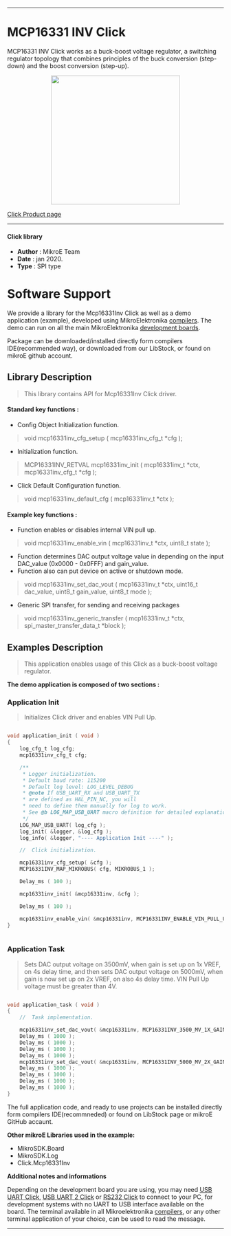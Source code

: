 
---
# MCP16331 INV Click

MCP16331 INV Click works as a buck-boost voltage regulator, a switching regulator topology that combines principles of the buck conversion (step-down) and the boost conversion (step-up).


<p align="center">
  <img src="https://download.mikroe.com/images/click_for_ide/mcp16331inv_click.png" height=300px>
</p>

[Click Product page](https://www.mikroe.com/mcp16331-inv-click)

---


#### Click library 

- **Author**        : MikroE Team
- **Date**          : jan 2020.
- **Type**          : SPI type


# Software Support

We provide a library for the Mcp16331Inv Click 
as well as a demo application (example), developed using MikroElektronika 
[compilers](https://shop.mikroe.com/compilers). 
The demo can run on all the main MikroElektronika [development boards](https://shop.mikroe.com/development-boards).

Package can be downloaded/installed directly form compilers IDE(recommended way), or downloaded from our LibStock, or found on mikroE github account. 

## Library Description

> This library contains API for Mcp16331Inv Click driver.

#### Standard key functions :

- Config Object Initialization function.
> void mcp16331inv_cfg_setup ( mcp16331inv_cfg_t *cfg ); 
 
- Initialization function.
> MCP16331INV_RETVAL mcp16331inv_init ( mcp16331inv_t *ctx, mcp16331inv_cfg_t *cfg );

- Click Default Configuration function.
> void mcp16331inv_default_cfg ( mcp16331inv_t *ctx );


#### Example key functions :

- Function enables or disables internal VIN pull up.
> void mcp16331inv_enable_vin ( mcp16331inv_t *ctx, uint8_t state );
 
- Function determines DAC output voltage value in depending on the input DAC_value (0x0000 - 0x0FFF) and gain_value.
- Function also can put device on active or shutdown mode.
> void mcp16331inv_set_dac_vout ( mcp16331inv_t *ctx, uint16_t dac_value, uint8_t gain_value, uint8_t mode );

- Generic SPI transfer, for sending and receiving packages
> void mcp16331inv_generic_transfer ( mcp16331inv_t *ctx, spi_master_transfer_data_t *block );

## Examples Description

> This application enables usage of this Click as a buck-boost voltage regulator.

**The demo application is composed of two sections :**

### Application Init 

> Initializes Click driver and enables VIN Pull Up.

```c

void application_init ( void )
{
    log_cfg_t log_cfg;
    mcp16331inv_cfg_t cfg;

    /** 
     * Logger initialization.
     * Default baud rate: 115200
     * Default log level: LOG_LEVEL_DEBUG
     * @note If USB_UART_RX and USB_UART_TX 
     * are defined as HAL_PIN_NC, you will 
     * need to define them manually for log to work. 
     * See @b LOG_MAP_USB_UART macro definition for detailed explanation.
     */
    LOG_MAP_USB_UART( log_cfg );
    log_init( &logger, &log_cfg );
    log_info( &logger, "---- Application Init ----" );

    //  Click initialization.

    mcp16331inv_cfg_setup( &cfg );
    MCP16331INV_MAP_MIKROBUS( cfg, MIKROBUS_1 );

    Delay_ms ( 100 );

    mcp16331inv_init( &mcp16331inv, &cfg );

    Delay_ms ( 100 );

    mcp16331inv_enable_vin( &mcp16331inv, MCP16331INV_ENABLE_VIN_PULL_UP );
}
  
```

### Application Task

> Sets DAC output voltage on 3500mV, when gain is set up on 1x VREF,
> on 4s delay time, and then sets DAC output voltage on 5000mV, when gain is now set up on 2x VREF,
> on also 4s delay time. VIN Pull Up voltage must be greater than 4V. 

```c

void application_task ( void )
{
    //  Task implementation.

    mcp16331inv_set_dac_vout( &mcp16331inv, MCP16331INV_3500_MV_1X_GAIN, MCP16331INV_GAIN_1X_VREF, MCP16331INV_ACTIVE_MODE );
    Delay_ms ( 1000 );
    Delay_ms ( 1000 );
    Delay_ms ( 1000 );
    Delay_ms ( 1000 );
    mcp16331inv_set_dac_vout( &mcp16331inv, MCP16331INV_5000_MV_2X_GAIN, MCP16331INV_GAIN_2X_VREF, MCP16331INV_ACTIVE_MODE );
    Delay_ms ( 1000 );
    Delay_ms ( 1000 );
    Delay_ms ( 1000 );
    Delay_ms ( 1000 );
}

```

The full application code, and ready to use projects can be  installed directly form compilers IDE(recommneded) or found on LibStock page or mikroE GitHub accaunt.

**Other mikroE Libraries used in the example:** 

- MikroSDK.Board
- MikroSDK.Log
- Click.Mcp16331Inv

**Additional notes and informations**

Depending on the development board you are using, you may need 
[USB UART Click](https://shop.mikroe.com/usb-uart-click), 
[USB UART 2 Click](https://shop.mikroe.com/usb-uart-2-click) or 
[RS232 Click](https://shop.mikroe.com/rs232-click) to connect to your PC, for 
development systems with no UART to USB interface available on the board. The 
terminal available in all Mikroelektronika 
[compilers](https://shop.mikroe.com/compilers), or any other terminal application 
of your choice, can be used to read the message.



---